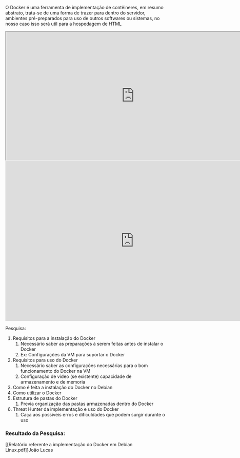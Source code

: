 O Docker é uma ferramenta de implementação de contêineres, em resumo abstrato, trata-se de uma forma de trazer para dentro do servidor, ambientes pré-preparados para uso de outros softwares ou sistemas, no nosso caso isso será util para a hospedagem de HTML

<iframe
		  id="inlineFrameExample"
		  title="Inline Frame Example"
		  width="800"
		  height="400"
		  src="https://www.digitalocean.com/community/tutorials/how-to-install-and-use-docker-on-debian-9-pt">
</iframe>
<iframe width="800" height="500" src="https://www.youtube.com/embed/4tT5u2lFjGs" title="Docker em Produção | Instalando Docker Engine em um Servidor Linux Debian / Ubuntu" frameborder="0" allow="accelerometer; autoplay; clipboard-write; encrypted-media; gyroscope; picture-in-picture; web-share" referrerpolicy="strict-origin-when-cross-origin" allowfullscreen></iframe>


Pesquisa:
1. Requisitos para a instalação do Docker
	1. Necessário saber as preparações à serem feitas antes de instalar o Docker
	2. Ex: Configurações da VM para suportar o Docker
2. Requisitos para uso do Docker
	1. Necessário saber as configurações necessárias para o bom funcionamento do Docker na VM
	2. Configuração de vídeo (se existente) capacidade de armazenamento e de memoria
3. Como é feita a instalação do Docker no Debian
4. Como utilizar o Docker
5. Estrutura de pastas do Docker
	1. Previa organização das pastas armazenadas dentro do Docker
6. Threat Hunter da implementação e uso do Docker
	1. Caça aos possiveis erros e dificuldades que podem surgir durante o uso


### Resultado da Pesquisa: 

[[Relatório referente a implementação do Docker em Debian Linux.pdf]]João Lucas